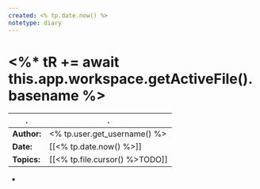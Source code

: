 ```yaml
---
created: <% tp.date.now() %>
notetype: diary
---
```


# <%* tR += await this.app.workspace.getActiveFile().basename %>
| .                 | .                                                        |
| ----------------- | -------------------------------------------------------- |
| **Author:**       | <% tp.user.get_username() %>                             |
| **Date:**         | [[<% tp.date.now() %>]]                                  |
| **Topics:**       | [[<% tp.file.cursor() %>TODO]]                                                 |

- 
